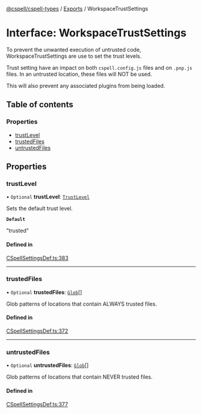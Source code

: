 [@cspell/cspell-types](../README.md) / [Exports](../modules.md) / WorkspaceTrustSettings

# Interface: WorkspaceTrustSettings

To prevent the unwanted execution of untrusted code, WorkspaceTrustSettings
are use to set the trust levels.

Trust setting have an impact on both `cspell.config.js` files and on `.pnp.js` files.
In an untrusted location, these files will NOT be used.

This will also prevent any associated plugins from being loaded.

## Table of contents

### Properties

- [trustLevel](WorkspaceTrustSettings.md#trustlevel)
- [trustedFiles](WorkspaceTrustSettings.md#trustedfiles)
- [untrustedFiles](WorkspaceTrustSettings.md#untrustedfiles)

## Properties

### trustLevel

• `Optional` **trustLevel**: [`TrustLevel`](../modules.md#trustlevel)

Sets the default trust level.

**`Default`**

"trusted"

#### Defined in

[CSpellSettingsDef.ts:383](https://github.com/streetsidesoftware/cspell/blob/bb436cd/packages/cspell-types/src/CSpellSettingsDef.ts#L383)

___

### trustedFiles

• `Optional` **trustedFiles**: [`Glob`](../modules.md#glob)[]

Glob patterns of locations that contain ALWAYS trusted files.

#### Defined in

[CSpellSettingsDef.ts:372](https://github.com/streetsidesoftware/cspell/blob/bb436cd/packages/cspell-types/src/CSpellSettingsDef.ts#L372)

___

### untrustedFiles

• `Optional` **untrustedFiles**: [`Glob`](../modules.md#glob)[]

Glob patterns of locations that contain NEVER trusted files.

#### Defined in

[CSpellSettingsDef.ts:377](https://github.com/streetsidesoftware/cspell/blob/bb436cd/packages/cspell-types/src/CSpellSettingsDef.ts#L377)
